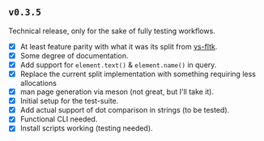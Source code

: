 ## `v0.3.5`

Technical release, only for the sake of fully testing workflows.

- [x] At least feature parity with what it was its split from [vs-fltk](https://github.com/KaruroChori/vs-fltk).
- [x] Some degree of documentation.
- [x] Add support for `element.text()` & `element.name()` in query.
- [x] Replace the current split implementation with something requiring less allocations
- [x] man page generation via meson (not great, but I'll take it).
- [x] Initial setup for the test-suite.
- [x] Add actual support of dot comparison in strings (to be tested).
- [x] Functional CLI needed.
- [x] Install scripts working (testing needed).
